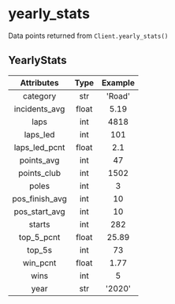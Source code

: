 # yearly_stats
Data points returned from `Client.yearly_stats()`

## YearlyStats
|   Attributes   | Type  | Example |
| :------------: | :---: | :-----: |
|    category    |  str  | 'Road'  |
| incidents_avg  | float |  5.19   |
|      laps      |  int  |  4818   |
|    laps_led    |  int  |   101   |
| laps_led_pcnt  | float |   2.1   |
|   points_avg   |  int  |   47    |
|  points_club   |  int  |  1502   |
|     poles      |  int  |    3    |
| pos_finish_avg |  int  |   10    |
| pos_start_avg  |  int  |   10    |
|     starts     |  int  |   282   |
|   top_5_pcnt   | float |  25.89  |
|     top_5s     |  int  |   73    |
|    win_pcnt    | float |  1.77   |
|      wins      |  int  |    5    |
|      year      |  str  | '2020'  |
